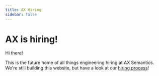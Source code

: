 ```yaml
---
title: AX Hiring
sidebar: false
---
```


<div class="hero">
	<h1>AX is hiring!</h1>
	<CallToActionButton label="Apply Now" link="/apply"/>
</div>


Hi there!

This is the future home of all things engineering hiring at AX Semantics.
We're still building this website, but have a look at our [hiring process](/process)!

